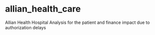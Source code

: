 # allian_health_care
Allian Health Hospital Analysis for the patient and finance impact due to authorization delays
